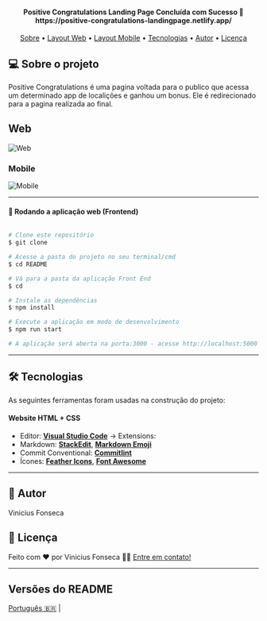 <h4 align="center"> 
Positive Congratulations Landing Page  Concluída com Sucesso 🚀  https://positive-congratulations-landingpage.netlify.app/
</h4>

<p align="center">
 <a href="#-sobre-o-projeto">Sobre</a> •
 <a href="#-Web">Layout Web</a> • 
 <a href="#-Mobile">Layout Mobile</a> • 
 <a href="#-tecnologias">Tecnologias</a> • 
 <a href="#-autor">Autor</a> • 
 <a href="#user-content--licença">Licença</a>
</p>


## 💻 Sobre o projeto

Positive Congratulations é uma pagina voltada para o publico que acessa um determinado app de localições e ganhou um bonus. Ele é redirecionado para a pagina realizada ao final.

## Web

 ![Web](https://user-images.githubusercontent.com/87347314/164589753-28076a29-d283-477f-a491-ac80319c339b.png)



### Mobile

![Mobile](https://user-images.githubusercontent.com/87347314/164589766-c4c6cce9-5984-4034-b73a-c4a1cdfec4a6.png)


---

#### 🧭 Rodando a aplicação web (Frontend)

```bash

# Clone este repositório
$ git clone

# Acesse a pasta do projeto no seu terminal/cmd
$ cd README

# Vá para a pasta da aplicação Front End
$ cd 

# Instale as dependências
$ npm install

# Execute a aplicação em modo de desenvolvimento
$ npm run start

# A aplicação será aberta na porta:3000 - acesse http://localhost:5000

```

---

## 🛠 Tecnologias

As seguintes ferramentas foram usadas na construção do projeto:

#### **Website**  HTML  +  CSS


-   Editor:  **[Visual Studio Code](https://code.visualstudio.com/)**  → Extensions:  
-   Markdown:  **[StackEdit](https://stackedit.io/)**,  **[Markdown Emoji](https://gist.github.com/rxaviers/7360908)**
-   Commit Conventional:  **[Commitlint](https://github.com/conventional-changelog/commitlint)**
-   Ícones:  **[Feather Icons](https://feathericons.com/)**,  **[Font Awesome](https://fontawesome.com/)**

---


## 🦸 Autor

Vinicius Fonseca

## 📝 Licença



Feito com ❤️ por Vinicius Fonseca 👋🏽 [Entre em contato!](https://www.linkedin.com/in/vinicius-f-39a73413b/)

---

##  Versões do README

[Português 🇧🇷](./README.md)  | 
